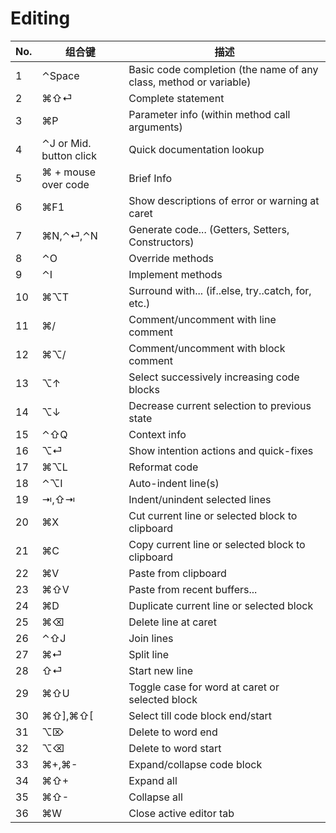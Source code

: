 Editing
===

No. | 组合键 | 描述 
--- | --- | ---
1 | ⌃Space | Basic code completion (the name of any class, method or variable) |
2 | ⌘⇧⏎ | Complete statement |
3 | ⌘P | Parameter info (within method call arguments) |
4 | ⌃J or Mid. button click | Quick documentation lookup |
5 | ⌘ + mouse over code | Brief Info |
6 | ⌘F1 | Show descriptions of error or warning at caret |
7 | ⌘N,⌃⏎,⌃N | Generate code... (Getters, Setters, Constructors) |
8 | ⌃O | Override methods |
9 | ⌃I | Implement methods |
10 | ⌘⌥T | Surround with... (if..else, try..catch, for, etc.) |
11 | ⌘/ | Comment/uncomment with line comment |
12 | ⌘⌥/ | Comment/uncomment with block comment |
13 | ⌥↑ | Select successively increasing code blocks |
14 | ⌥↓ | Decrease current selection to previous state |
15 | ⌃⇧Q | Context info |
16 | ⌥⏎ | Show intention actions and quick-fixes |
17 | ⌘⌥L | Reformat code |
18 | ⌃⌥I | Auto-indent line(s) |
19 | ⇥,⇧⇥ | Indent/unindent selected lines |
20 | ⌘X | Cut current line or selected block to clipboard |
21 | ⌘C | Copy current line or selected block to clipboard |
22 | ⌘V | Paste from clipboard |
23 | ⌘⇧V | Paste from recent buffers... |
24 | ⌘D | Duplicate current line or selected block |
25 | ⌘⌫ | Delete line at caret |
26 | ⌃⇧J | Join lines |
27 | ⌘⏎ | Split line |
28 | ⇧⏎ | Start new line |
29 | ⌘⇧U | Toggle case for word at caret or selected block |
30 | ⌘⇧],⌘⇧[ | Select till code block end/start |
31 | ⌥⌦ | Delete to word end |
32 | ⌥⌫ | Delete to word start |
33 | ⌘+,⌘- | Expand/collapse code block |
34 | ⌘⇧+ | Expand all |
35 | ⌘⇧- | Collapse all |
36 | ⌘W | Close active editor tab |
